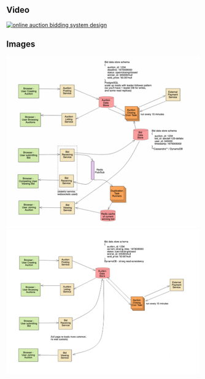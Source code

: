 

## Video

[![online auction bidding system design](https://img.youtube.com/vi/g8XqFuDkga0/hqdefault.jpg)](https://www.youtube.com/watch?v=g8XqFuDkga0)


## Images

<img src="images/approach_1.png" alt="online auction bidding system design">

<img src="images/approach_2.png" alt="online auction bidding system design">

